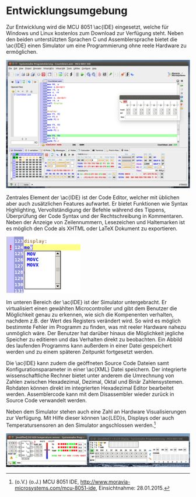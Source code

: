 # Entwicklungsumgebung #

Zur Entwicklung wird die MCU 8051 \ac{IDE} eingesetzt, welche für Windows und Linux kostenlos zum Download zur Verfügung steht. Neben den beiden unterstützten Sprachen C und Assemblersprache bietet die \ac{IDE} einen Simulator um eine Programmierung ohne reele Hardware zu ermöglichen. 

![MCU 8051 IDE](images/ide.png "Übersicht der MCU 8051 IDE")

Zentrales Element der \ac{IDE} ist der Code Editor, welcher mit üblichen aber auch zusätzlichen Features aufwartet. Er bietet Funktionen wie Syntax Highlighting, Vervollständigung der Befehle während des Tippens, Überprüfung der Code Syntax und der Rechtschreibung in Kommentaren. Neben der Anzeige von Zeilennummern, Lesezeichen und Haltemarken ist es möglich den Code als XHTML oder LaTeX Dokument zu exportieren.

![MCU 8051 IDE Editor](images/editor.png "Code Editor der MCU 8051 IDE")

Im unteren Bereich der \ac{IDE} ist der Simulator untergebracht. Er virtualisiert einen gewählten Microcontroller und gibt dem Benutzer die Möglichkeit genau zu erkennen, wie sich die Kompenenten verhalten, nachdem z.B. der Wert des Registers verändert wird. So wird es möglich bestimmte Fehler im Programm zu finden, was mit reeler Hardware nahezu unmöglich wäre. Der Benutzer hat darüber hinaus die Möglichkeit jegliche Speicher zu editieren und das Verhalten direkt zu beobachten. Ein Abbild des laufenden Programms kann außerdem in einer Datei gespeichert werden und zu einem späteren Zeitpunkt fortgesetzt werden.

Die \ac{IDE} kann zudem die geöffneten Source Code Dateien samt Konfigurationsparameter in einer \ac{XML} Datei speichern. Der integrierte wissenschaftliche Rechner bietet unter anderem die Umrechnung von Zahlen zwischen Hexadezimal, Dezimal, Oktal und Binär Zahlensystemen. Rohdaten können direkt im integrierten Hexadezimal Editor bearbeitet werden. Assemblercode kann mit dem Disassembler wieder zurück in Source Code verwandelt werden. 

Neben dem Simulator stehen auch eine Zahl an Hardware Visualisierungen zur Verfügung. Mit Hilfe dieser können \ac{LED}s, Displays oder auch Temperatursensoren an den Simulator angschlossen werden.[^MCU-IDE]

![MCU 8051 IDE Hardware Visualisierung](images/display-temp.png "LCD Display und Temperatur Sensor Visualisierung")

[^MCU-IDE]: (o.V.) (o.J.) MCU 8051 IDE, http://www.moravia-microsystems.com/mcu-8051-ide, Einsichtnahme: 28.01.2015.

